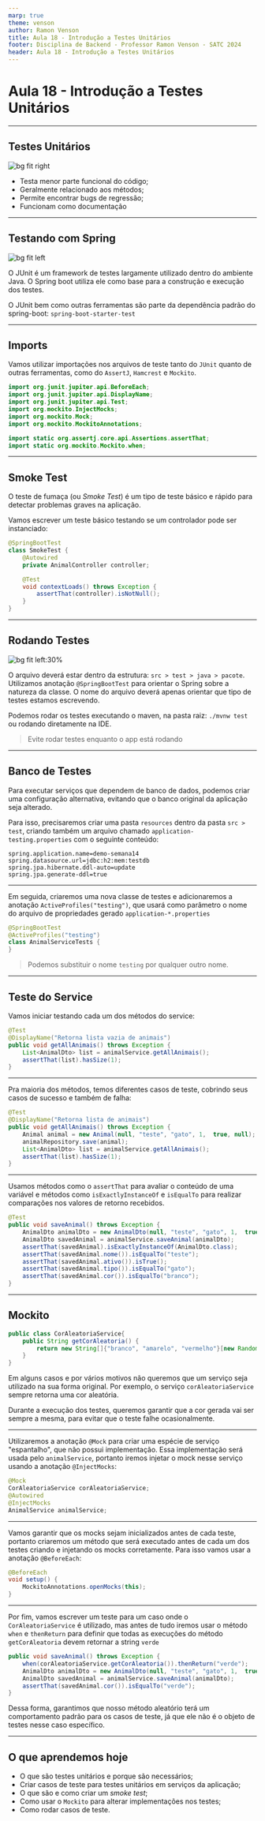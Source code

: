 ```yaml
---
marp: true
theme: venson
author: Ramon Venson
title: Aula 18 - Introdução a Testes Unitários
footer: Disciplina de Backend - Professor Ramon Venson - SATC 2024
header: Aula 18 - Introdução a Testes Unitários
---
```


<!-- 
_class: lead
-->

# Aula 18 - Introdução a Testes Unitários

---

<!--
paginate: true
class: normal
-->

## Testes Unitários

![bg fit right](https://cdn-media-1.freecodecamp.org/images/1*aH_ifsVI0cI5P5Guu1X1CQ.jpeg)

* Testa menor parte funcional do código;
* Geralmente relacionado aos métodos;
* Permite encontrar bugs de regressão;
* Funcionam como documentação

---

## Testando com Spring

![bg fit left](https://junit.org/junit5/docs/current/user-guide/images/writing-tests_nested_test_ide.png)

O JUnit é um framework de testes largamente utilizado dentro do ambiente Java. O Spring boot utiliza ele como base para a construção e execução dos testes.

O JUnit bem como outras ferramentas são parte da dependência padrão do spring-boot: `spring-boot-starter-test`

---

## Imports

Vamos utilizar importações nos arquivos de teste tanto do `JUnit` quanto de outras ferramentas, como do `AssertJ`, `Hamcrest` e `Mockito`.

````java
import org.junit.jupiter.api.BeforeEach;
import org.junit.jupiter.api.DisplayName;
import org.junit.jupiter.api.Test;
import org.mockito.InjectMocks;
import org.mockito.Mock;
import org.mockito.MockitoAnnotations;

import static org.assertj.core.api.Assertions.assertThat;
import static org.mockito.Mockito.when;
````

---

## Smoke Test

O teste de fumaça (ou *Smoke Test*) é um tipo de teste básico e rápido para detectar problemas graves na aplicação.

Vamos escrever um teste básico testando se um controlador pode ser instanciado:

````java
@SpringBootTest
class SmokeTest {
    @Autowired
    private AnimalController controller;

    @Test
    void contextLoads() throws Exception {
        assertThat(controller).isNotNull();
    }
}
````

---

## Rodando Testes

![bg fit left:30%](./assets/mvn-test.png)

O arquivo deverá estar dentro da estrutura: `src > test > java > pacote`. Utilizamos anotação `@SpringBootTest` para orientar o Spring sobre a natureza da classe. O nome do arquivo deverá apenas orientar que tipo de testes estamos escrevendo.

Podemos rodar os testes executando o maven, na pasta raiz: `./mvnw test` ou rodando diretamente na IDE.

> Evite rodar testes enquanto o app está rodando

---

## Banco de Testes

Para executar serviços que dependem de banco de dados, podemos criar uma configuração alternativa, evitando que o banco original da aplicação seja alterado.

Para isso, precisaremos criar uma pasta `resources` dentro da pasta `src > test`, criando também um arquivo chamado `application-testing.properties` com o seguinte conteúdo:

````properties
spring.application.name=demo-semana14
spring.datasource.url=jdbc:h2:mem:testdb
spring.jpa.hibernate.ddl-auto=update
spring.jpa.generate-ddl=true
````

---

Em seguida, criaremos uma nova classe de testes e adicionaremos a anotação `ActiveProfiles("testing")`, que usará como parâmetro o nome do arquivo de propriedades gerado `application-*.properties`

````java
@SpringBootTest
@ActiveProfiles("testing")
class AnimalServiceTests {
}
````

> Podemos substituir o nome `testing` por qualquer outro nome.

---

## Teste do Service

Vamos iniciar testando cada um dos métodos do service:

````java
@Test
@DisplayName("Retorna lista vazia de animais")
public void getAllAnimais() throws Exception {
    List<AnimalDto> list = animalService.getAllAnimais();
    assertThat(list).hasSize(1);
}
````

---

Pra maioria dos métodos, temos diferentes casos de teste, cobrindo seus casos de sucesso e também de falha:

````java
@Test
@DisplayName("Retorna lista de animais")
public void getAllAnimais() throws Exception {
    Animal animal = new Animal(null, "teste", "gato", 1,  true, null);
    animalRepository.save(animal);
    List<AnimalDto> list = animalService.getAllAnimais();
    assertThat(list).hasSize(1);
}
````

---

Usamos métodos como o `assertThat` para avaliar o conteúdo de uma variável e métodos como `isExactlyInstanceOf` e `isEqualTo` para realizar comparações nos valores de retorno recebidos.

````java
@Test
public void saveAnimal() throws Exception {
    AnimalDto animalDto = new AnimalDto(null, "teste", "gato", 1,  true, 'branco');
    AnimalDto savedAnimal = animalService.saveAnimal(animalDto);
    assertThat(savedAnimal).isExactlyInstanceOf(AnimalDto.class);
    assertThat(savedAnimal.nome()).isEqualTo("teste");
    assertThat(savedAnimal.ativo()).isTrue();
    assertThat(savedAnimal.tipo()).isEqualTo("gato");
    assertThat(savedAnimal.cor()).isEqualTo("branco");
}
````

---

## Mockito

````java
public class CorAleatoriaService{
    public String getCorAleatoria() {
        return new String[]{"branco", "amarelo", "vermelho"}[new Random().nextInt(3)];
    }
}
````

Em alguns casos e por vários motivos não queremos que um serviço seja utilizado na sua forma original. Por exemplo, o serviço `corAleatoriaService` sempre retorna uma cor aleatória.

Durante a execução dos testes, queremos garantir que a cor gerada vai ser sempre a mesma, para evitar que o teste falhe ocasionalmente.

---

Utilizaremos a anotação `@Mock` para criar uma espécie de serviço "espantalho", que não possui implementação. Essa implementação será usada pelo `animalService`, portanto iremos injetar o mock nesse serviço usando a anotação `@InjectMocks`:

````java
@Mock
CorAleatoriaService corAleatoriaService;
@Autowired
@InjectMocks
AnimalService animalService;
````

---

Vamos garantir que os mocks sejam inicializados antes de cada teste, portanto criaremos um método que será executado antes de cada um dos testes criando e injetando os mocks corretamente. Para isso vamos usar a anotação `@BeforeEach`:

````java
@BeforeEach
void setup() {
    MockitoAnnotations.openMocks(this);
}
````

---

Por fim, vamos escrever um teste para um caso onde o `CorAleatoriaService` é utilizado, mas antes de tudo iremos usar o método `when` e `thenReturn` para definir que todas as execuções do método `getCorAleatoria` devem retornar a string `verde`

````java
public void saveAnimal() throws Exception {
    when(corAleatoriaService.getCorAleatoria()).thenReturn("verde");
    AnimalDto animalDto = new AnimalDto(null, "teste", "gato", 1,  true, null);
    AnimalDto savedAnimal = animalService.saveAnimal(animalDto);
    assertThat(savedAnimal.cor()).isEqualTo("verde");
}
````

Dessa forma, garantimos que nosso método aleatório terá um comportamento padrão para os casos de teste, já que ele não é o objeto de testes nesse caso específico.

---

## O que aprendemos hoje

* O que são testes unitários e porque são necessários;
* Criar casos de teste para testes unitários em serviços da aplicação;
* O que são e como criar um *smoke test*;
* Como usar o `Mockito` para alterar implementações nos testes;
* Como rodar casos de teste.
